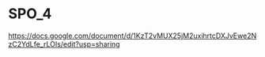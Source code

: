 # SPO_4
https://docs.google.com/document/d/1KzT2vMUX25jM2uxihrtcDXJvEwe2NzC2YdLfe_rLOIs/edit?usp=sharing